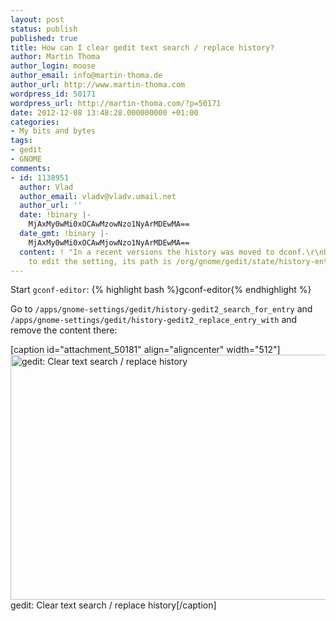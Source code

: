 ```yaml
---
layout: post
status: publish
published: true
title: How can I clear gedit text search / replace history?
author: Martin Thoma
author_login: moose
author_email: info@martin-thoma.de
author_url: http://www.martin-thoma.com
wordpress_id: 50171
wordpress_url: http://martin-thoma.com/?p=50171
date: 2012-12-08 13:48:28.000000000 +01:00
categories:
- My bits and bytes
tags:
- gedit
- GNOME
comments:
- id: 1138951
  author: Vlad
  author_email: vladv@vladv.umail.net
  author_url: ''
  date: !binary |-
    MjAxMy0wMi0xOCAwMzowNzo1NyArMDEwMA==
  date_gmt: !binary |-
    MjAxMy0wMi0xOCAwMjowNzo1NyArMDEwMA==
  content: ! "In a recent versions the history was moved to dconf.\r\nUse dconf-editor
    to edit the setting, its path is /org/gnome/gedit/state/history-entry."
---
```

Start <code>gconf-editor</code>:
{% highlight bash %}gconf-editor{% endhighlight %}

Go to <code>/apps/gnome-settings/gedit/history-gedit2_search_for_entry</code> and <code>/apps/gnome-settings/gedit/history-gedit2_replace_entry_with</code> and remove the content there:

[caption id="attachment_50181" align="aligncenter" width="512"]<a href="http://martin-thoma.com/wp-content/uploads/2012/12/gedit-remove-text-search-history.png"><img src="http://martin-thoma.com/wp-content/uploads/2012/12/gedit-remove-text-search-history.png" alt="gedit: Clear text search / replace history" title="gedit: Clear text search / replace history" width="512" height="392" class="size-full wp-image-50181" /></a> gedit: Clear text search / replace history[/caption]
